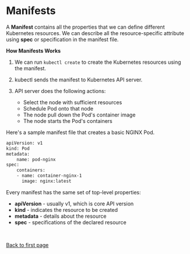 
# Manifests 

A **Manifest** contains all the properties that we can define different Kubernetes resources.  We can describe all the resource-specific attribute using **spec** or specification in the manifest file.

**How Manifests Works**

1. We can run <code>kubectl create</code> to create the Kubernetes resources using the manifest.
2. kubectl sends the manifest to Kubernetes API server.
3. API server does the following actions:

    - Select the node with sufficient resources
    - Schedule Pod onto that node 
    - The node pull down the Pod's container image
    - The node starts the Pod's containers

Here's a sample manifest file that creates a basic NGINX Pod.

```bash
apiVersion: v1 
kind: Pod
metadata:
    name: pod-nginx
spec:
    containers:
    - name: container-nginx-1
      image: nginx:latest
```

Every manifest has the same set of top-level properties:

- **apiVersion** - usually v1, which is core API version
- **kind** - indicates the resource to be created
- **metadata** - details about the resource
- **spec** - specifications of the declared resource



<br>

[Back to first page](../../README.md#kubernetes)
